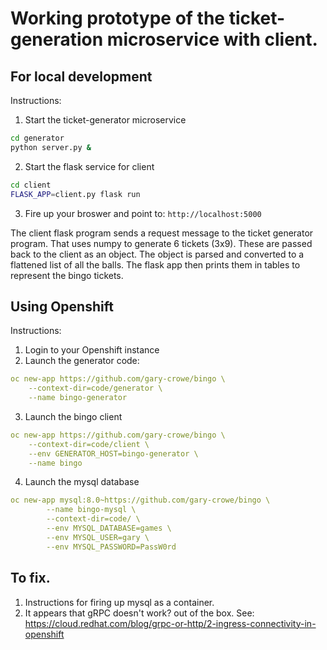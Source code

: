 # Working prototype of the ticket-generation microservice with client.
## For local development
Instructions:
1. Start the ticket-generator microservice
```bash
cd generator
python server.py &
```
2. Start the flask service for client
```bash
cd client
FLASK_APP=client.py flask run
```
3. Fire up your broswer and point to: ```http://localhost:5000```

The client flask program sends a request message to the ticket generator program.  That uses numpy to generate 6
tickets (3x9).  These are passed back to the client as an object.  The object is parsed and converted to a flattened list of all the balls.  The flask app then prints them in tables to represent the bingo tickets.

## Using Openshift
Instructions:
1. Login to your Openshift instance
2. Launch the generator code:
```yaml
oc new-app https://github.com/gary-crowe/bingo \
	--context-dir=code/generator \
	--name bingo-generator
```
3. Launch the bingo client
```yaml
oc new-app https://github.com/gary-crowe/bingo \
	--context-dir=code/client \
	--env GENERATOR_HOST=bingo-generator \
	--name bingo
```
4. Launch the mysql database
```yaml
oc new-app mysql:8.0~https://github.com/gary-crowe/bingo \
        --name bingo-mysql \
        --context-dir=code/ \
        --env MYSQL_DATABASE=games \
        --env MYSQL_USER=gary \
        --env MYSQL_PASSWORD=PassW0rd
```

## To fix.
1. Instructions for firing up mysql as a container.
2. It appears that gRPC doesn't work? out of the box.
See: https://cloud.redhat.com/blog/grpc-or-http/2-ingress-connectivity-in-openshift
